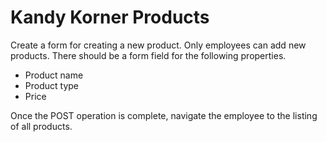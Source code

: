 # Kandy Korner Products

Create a form for creating a new product. Only employees can add new products. There should be a form field for the following properties.

* Product name
* Product type
* Price

Once the POST operation is complete, navigate the employee to the listing of all products.